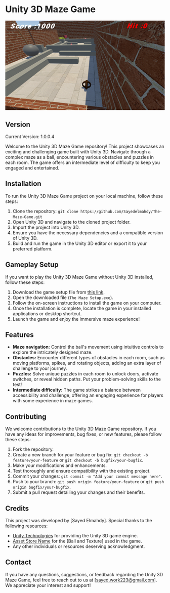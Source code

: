 # Unity 3D Maze Game

![Game Screenshot](images/image.png)

## Version

Current Version: 1.0.0.4

Welcome to the Unity 3D Maze Game repository! This project showcases an exciting and challenging game built with Unity 3D. Navigate through a complex maze as a ball, encountering various obstacles and puzzles in each room. The game offers an intermediate level of difficulty to keep you engaged and entertained.

## Installation

To run the Unity 3D Maze Game project on your local machine, follow these steps:

1. Clone the repository: `git clone https://github.com/Sayedelmahdy/The-Maze-Game.git`
2. Open Unity 3D and navigate to the cloned project folder.
3. Import the project into Unity 3D.
4. Ensure you have the necessary dependencies and a compatible version of Unity 3D.
5. Build and run the game in the Unity 3D editor or export it to your preferred platform.

## Gameplay Setup

If you want to play the Unity 3D Maze Game without Unity 3D installed, follow these steps:

1. Download the game setup file from [this link](https://www.mediafire.com/file/2qxihjr15k1uirh/The+Maze+Setup.exe/file).
2. Open the downloaded file (`The Maze Setup.exe`).
3. Follow the on-screen instructions to install the game on your computer.
4. Once the installation is complete, locate the game in your installed applications or desktop shortcut.
5. Launch the game and enjoy the immersive maze experience!

## Features

- **Maze navigation:** Control the ball's movement using intuitive controls to explore the intricately designed maze.
- **Obstacles:** Encounter different types of obstacles in each room, such as moving platforms, spikes, and rotating objects, adding an extra layer of challenge to your journey.
- **Puzzles:** Solve unique puzzles in each room to unlock doors, activate switches, or reveal hidden paths. Put your problem-solving skills to the test!
- **Intermediate difficulty:** The game strikes a balance between accessibility and challenge, offering an engaging experience for players with some experience in maze games.

## Contributing

We welcome contributions to the Unity 3D Maze Game repository. If you have any ideas for improvements, bug fixes, or new features, please follow these steps:

1. Fork the repository.
2. Create a new branch for your feature or bug fix: `git checkout -b feature/your-feature` or `git checkout -b bugfix/your-bugfix`.
3. Make your modifications and enhancements.
4. Test thoroughly and ensure compatibility with the existing project.
5. Commit your changes: `git commit -m "Add your commit message here"`.
6. Push to your branch: `git push origin feature/your-feature` or `git push origin bugfix/your-bugfix`.
7. Submit a pull request detailing your changes and their benefits.


## Credits

This project was developed by [Sayed Elmahdy]. Special thanks to the following resources:

- [Unity Technologies](https://unity.com/) for providing the Unity 3D game engine.
- [Asset Store Name](https://assetstore.unity.com/packages/2d/textures-materials/floors/yughues-free-ground-materials-13001) for the [Ball and Texture] used in the game.
- Any other individuals or resources deserving acknowledgment.

## Contact

If you have any questions, suggestions, or feedback regarding the Unity 3D Maze Game, feel free to reach out to us at [sayed.work223@gmail.com]. We appreciate your interest and support!
